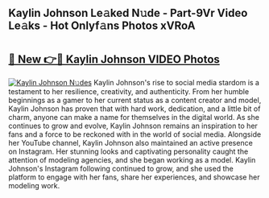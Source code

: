 ## Kaylin Johnson Le𝚊ked N𝚞de - Part-9Vr Video Le𝚊ks - Hot Onlyf𝚊ns Photos xVRoA

# <h2><a href="http://ab38151.deff.icu/?id=Kaylin+Johnson">🔗 New 👉🔴 Kaylin Johnson VIDEO Photos</a></h2>

[![Kaylin Johnson N𝚞des](https://i.imgur.com/rIISA9y.gif)](http://ab38151.deff.icu/?id=Kaylin+Johnson)
Kaylin Johnson's rise to social media stardom is a testament to her resilience, creativity, and authenticity. From her humble beginnings as a gamer to her current status as a content creator and model, Kaylin Johnson has proven that with hard work, dedication, and a little bit of charm, anyone can make a name for themselves in the digital world. As she continues to grow and evolve, Kaylin Johnson remains an inspiration to her fans and a force to be reckoned with in the world of social media. Alongside her YouTube channel, Kaylin Johnson also maintained an active presence on Instagram. Her stunning looks and captivating personality caught the attention of modeling agencies, and she began working as a model. Kaylin Johnson's Instagram following continued to grow, and she used the platform to engage with her fans, share her experiences, and showcase her modeling work.
